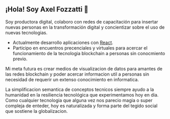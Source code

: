 ## ¡Hola! Soy Axel Fozzatti 👋

Soy productora digital, colaboro con redes de capacitación para insertar nuevas personas en la transformación digital y concientizar sobre el uso de nuevas tecnologias.

- Actualmente desarrollo aplicaciones con [React](https://es.reactjs.org/).
- Participo en encuentros precenciales y virtuales para acercar el funcionamiento de la tecnologia blockchain a personas sin conocmiento previo.
 
Mi meta futura es crear medios de visualizacion de datos para amantes de las redes blockchain y poder acercar informacion util a personas sin necesidad de requerir un extenso conocimiento en informatica.

La simplificacion semantica de conceptos tecnicos siempre ayudo a la humanidad en la resiliencia tecnológica que experimentamos hoy en dia. Como cualquier tecnologia que alguna vez nos parecio magia o super compleja de enteder, hoy es naturalizada y forma parte del tegido social que sostiene la globalizacion.

